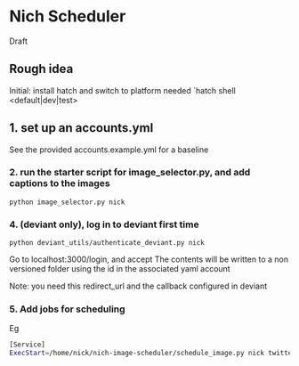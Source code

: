 # Nich Scheduler

Draft

## Rough idea

Initial: install hatch and switch to platform needed
`hatch shell <default|dev|test>

## 1. set up an accounts.yml

See the provided accounts.example.yml for a baseline

### 2. run the starter script for image_selector.py, and add captions to the images

`python image_selector.py nick`

### 4. (deviant only), log in to deviant first time

`python deviant_utils/authenticate_deviant.py nick`

Go to localhost:3000/login, and accept
The contents will be written to a non versioned folder using the id in the associated yaml account

Note: you need this redirect_url and the callback configured in deviant

### 5. Add jobs for scheduling

Eg

```bash
[Service]
ExecStart=/home/nick/nich-image-scheduler/schedule_image.py nick twitter
```